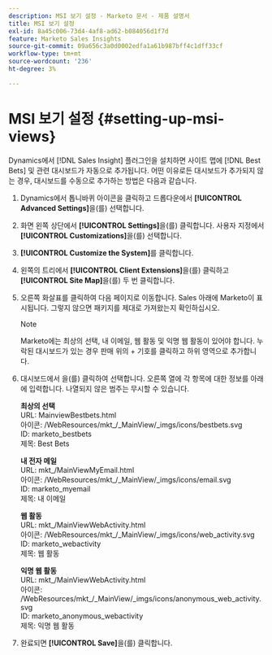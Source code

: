 ```yaml
---
description: MSI 보기 설정 - Marketo 문서 - 제품 설명서
title: MSI 보기 설정
exl-id: 8a45c006-73d4-4af8-ad62-b084056d1f7d
feature: Marketo Sales Insights
source-git-commit: 09a656c3a0d0002edfa1a61b987bff4c1dff33cf
workflow-type: tm+mt
source-wordcount: '236'
ht-degree: 3%

---
```


# MSI 보기 설정 {#setting-up-msi-views}

Dynamics에서 [!DNL Sales Insight] 플러그인을 설치하면 사이트 맵에 [!DNL Best Bets] 및 관련 대시보드가 자동으로 추가됩니다. 어떤 이유로든 대시보드가 추가되지 않는 경우, 대시보드를 수동으로 추가하는 방법은 다음과 같습니다.

1. Dynamics에서 톱니바퀴 아이콘을 클릭하고 드롭다운에서 **[!UICONTROL Advanced Settings]**&#x200B;을(를) 선택합니다.

1. 화면 왼쪽 상단에서 **[!UICONTROL Settings]**&#x200B;을(를) 클릭합니다. 사용자 지정에서 **[!UICONTROL Customizations]**&#x200B;을(를) 선택합니다.

1. **[!UICONTROL Customize the System]**&#x200B;를 클릭합니다.

1. 왼쪽의 트리에서 **[!UICONTROL Client Extensions]**&#x200B;을(를) 클릭하고 **[!UICONTROL Site Map]**&#x200B;을(를) 두 번 클릭합니다.

1. 오른쪽 화살표를 클릭하여 다음 페이지로 이동합니다. Sales 아래에 Marketo이 표시됩니다. 그렇지 않으면 패키지를 제대로 가져왔는지 확인하십시오.

   >[!NOTE]
   >
   >Marketo에는 최상의 선택, 내 이메일, 웹 활동 및 익명 웹 활동이 있어야 합니다. 누락된 대시보드가 있는 경우 판매 위의 + 기호를 클릭하고 하위 영역으로 추가합니다.

1. 대시보드에서 을(를) 클릭하여 선택합니다. 오른쪽 열에 각 항목에 대한 정보를 아래에 입력합니다. 나열되지 않은 범주는 무시할 수 있습니다.

   **최상의 선택**</br>
URL: MainviewBestbets.html</br>
아이콘: /WebResources/mkt_/_MainView/_imgs/icons/bestbets.svg</br>
ID: marketo_bestbets</br>
제목: Best Bets

   **내 전자 메일**</br>
URL: mkt_/MainViewMyEmail.html</br>
아이콘: /WebResources/mkt_/_MainView/_imgs/icons/email.svg</br>
ID: marketo_myemail</br>
제목: 내 이메일

   **웹 활동**</br>
URL: mkt_/MainViewWebActivity.html</br>
아이콘: /WebResources/mkt_/_MainView/_imgs/icons/web_activity.svg</br>
ID: marketo_webactivity</br>
제목: 웹 활동

   **익명 웹 활동**</br>
URL: mkt_/MainViewWebActivity.html</br>
아이콘: /WebResources/mkt_/_MainView/_imgs/icons/anonymous_web_activity.svg</br>
ID: marketo_anonymous_webactivity</br>
제목: 익명 웹 활동

1. 완료되면 **[!UICONTROL Save]**&#x200B;을(를) 클릭합니다.
